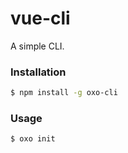 # vue-cli 

A simple CLI.

### Installation

``` bash
$ npm install -g oxo-cli
```

### Usage

``` bash
$ oxo init
```
